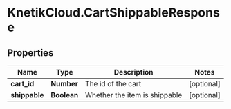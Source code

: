 # KnetikCloud.CartShippableResponse

## Properties
Name | Type | Description | Notes
------------ | ------------- | ------------- | -------------
**cart_id** | **Number** | The id of the cart | [optional] 
**shippable** | **Boolean** | Whether the item is shippable | [optional] 


